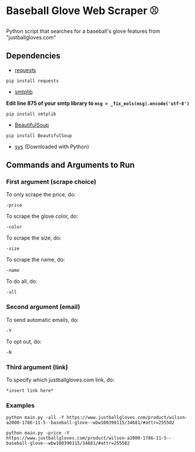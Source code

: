 # Baseball Glove Web Scraper ⚾️
Python script that searches for a baseball's glove features from "justballgloves.com"

## Dependencies

- [requests](https://pypi.org/project/requests/)
```
pip install requests
```
- [smtplib](https://docs.python.org/3/library/smtplib.html)

**Edit line 875 of your smtp library to ```msg = _fix_eols(msg).encode('utf-8')```**
```
pip install smtplib
```
- [BeautifulSoup](https://pypi.org/project/beautifulsoup4/)
```
pip install BeautifulSoup
```
- [sys](https://docs.python.org/3/library/sys.html) (Downloaded with Python)

## Commands and Arguments to Run

### First argument (scrape choice)

To only scrape the price, do:
```
-price
```

To scrape the glove color, do:
```
-color
```

To scrape the size, do:
```
-size
```

To scrape the name, do:
```
-name
```

To do all, do:
```
-all
```

### Second argument (email)
To send automatic emails, do:
```
-Y
```
To opt out, do:
```
-N
```

### Third argument (link)
To specify which justballgloves.com link, do:
```
*insert link here*
```

### Examples
```
python main.py -all -Y https://www.justballgloves.com/product/wilson-a2000-1786-11-5--baseball-glove--wbw100390115/34681/#attr=255502
```
```
python main.py -price -Y https://www.justballgloves.com/product/wilson-a2000-1786-11-5--baseball-glove--wbw100390115/34681/#attr=255502
```


  
